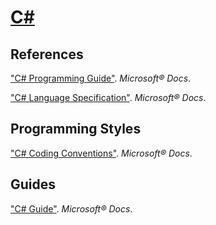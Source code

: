 # [C#](https://docs.microsoft.com/dotnet/csharp/)

## References

["C# Programming Guide"](https://docs.microsoft.com/dotnet/csharp/programming-guide/). *Microsoft® Docs*.

["C# Language Specification"](https://docs.microsoft.com/dotnet/csharp/language-reference/language-specification/). *Microsoft® Docs*.

## Programming Styles

["C# Coding Conventions"](https://docs.microsoft.com/dotnet/csharp/programming-guide/inside-a-program/coding-conventions). *Microsoft® Docs*.

## Guides

["C# Guide"](https://docs.microsoft.com/dotnet/csharp/tour-of-csharp/). *Microsoft® Docs*.
